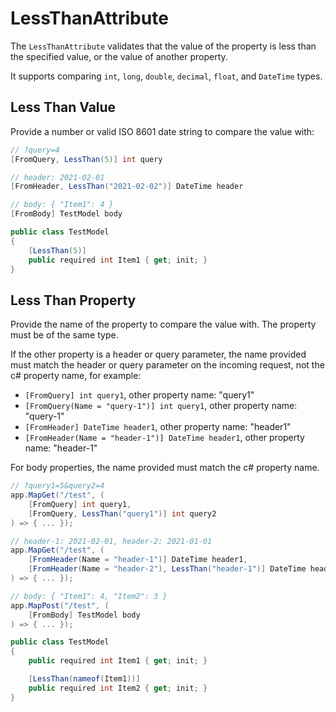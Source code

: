 # LessThanAttribute

The `LessThanAttribute` validates that the value of the property is less than the specified value, or the value of another property.

It supports comparing `int`, `long`, `double`, `decimal`, `float`, and `DateTime` types.

## Less Than Value
Provide a number or valid ISO 8601 date string to compare the value with:

```csharp
// ?query=4
[FromQuery, LessThan(5)] int query

// header: 2021-02-01
[FromHeader, LessThan("2021-02-02")] DateTime header

// body: { "Item1": 4 }
[FromBody] TestModel body

public class TestModel
{
    [LessThan(5)]
    public required int Item1 { get; init; }
}
```

## Less Than Property
Provide the name of the property to compare the value with. The property must be of the same type.

If the other property is a header or query parameter, the name provided must match the header or query parameter on the incoming request, not the c# property name, for example:
- `[FromQuery] int query1`, other property name: "query1"
- `[FromQuery(Name = "query-1")] int query1`, other property name: "query-1"
- `[FromHeader] DateTime header1`, other property name: "header1"
- `[FromHeader(Name = "header-1")] DateTime header1`, other property name: "header-1"

For body properties, the name provided must match the c# property name.

```csharp
// ?query1=5&query2=4
app.MapGet("/test", (
    [FromQuery] int query1,
    [FromQuery, LessThan("query1")] int query2
) => { ... });

// header-1: 2021-02-01, header-2: 2021-01-01
app.MapGet("/test", (
    [FromHeader(Name = "header-1")] DateTime header1,
    [FromHeader(Name = "header-2"), LessThan("header-1")] DateTime header2
) => { ... });

// body: { "Item1": 4, "Item2": 3 }
app.MapPost("/test", (
    [FromBody] TestModel body
) => { ... });

public class TestModel
{
    public required int Item1 { get; init; }

    [LessThan(nameof(Item1))]
    public required int Item2 { get; init; }
}
```
